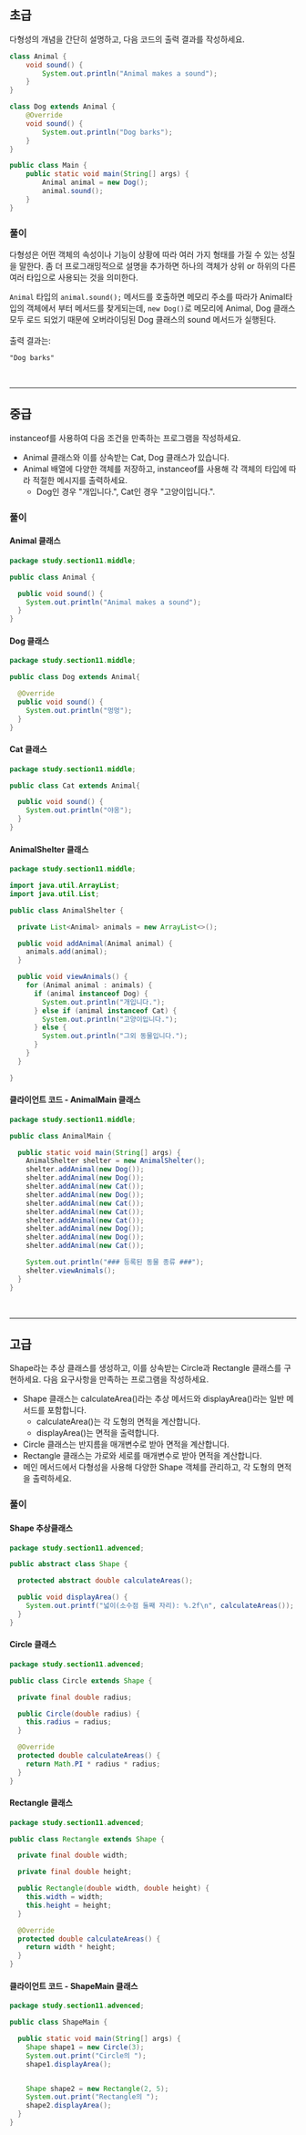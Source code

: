 ## 초급

다형성의 개념을 간단히 설명하고, 다음 코드의 출력 결과를 작성하세요.

``` java
class Animal {
    void sound() {
        System.out.println("Animal makes a sound");
    }
}

class Dog extends Animal {
    @Override
    void sound() {
        System.out.println("Dog barks");
    }
}

public class Main {
    public static void main(String[] args) {
        Animal animal = new Dog();
        animal.sound();
    }
}
```

### 풀이
다형성은 어떤 객체의 속성이나 기능이 상황에 따라 여러 가지 형태를 가질 수 있는 성질을 말한다.
좀 더 프로그래밍적으로 설명을 추가하면 하나의 객체가 상위 or 하위의 다른 여러 타입으로 사용되는 것을 의미한다.

`Animal` 타입의 `animal.sound();` 메서드를 호출하면 메모리 주소를 따라가 Animal타입의 객체에서 부터 메서드를 찾게되는데,
`new Dog()`로 메모리에 Animal, Dog 클래스 모두 로드 되었기 때문에 오버라이딩된 Dog 클래스의 sound 메서드가 실행된다.<br>
<br>
출력 결과는:<br>
```
"Dog barks"
```

<br>

----

## 중급

instanceof를 사용하여 다음 조건을 만족하는 프로그램을 작성하세요.
- Animal 클래스와 이를 상속받는 Cat, Dog 클래스가 있습니다.
- Animal 배열에 다양한 객체를 저장하고, instanceof를 사용해 각 객체의 타입에 따라 적절한 메시지를 출력하세요.
  - Dog인 경우 "개입니다.", Cat인 경우 "고양이입니다.".

### 풀이

#### Animal 클래스
```java
package study.section11.middle;

public class Animal {

  public void sound() {
    System.out.println("Animal makes a sound");
  }
}
```

#### Dog 클래스
```java
package study.section11.middle;

public class Dog extends Animal{

  @Override
  public void sound() {
    System.out.println("멍멍");
  }
}

```

#### Cat 클래스
```java
package study.section11.middle;

public class Cat extends Animal{

  public void sound() {
    System.out.println("야옹");
  }
}
```

#### AnimalShelter 클래스
```java
package study.section11.middle;

import java.util.ArrayList;
import java.util.List;

public class AnimalShelter {

  private List<Animal> animals = new ArrayList<>();

  public void addAnimal(Animal animal) {
    animals.add(animal);
  }

  public void viewAnimals() {
    for (Animal animal : animals) {
      if (animal instanceof Dog) {
        System.out.println("개입니다.");
      } else if (animal instanceof Cat) {
        System.out.println("고양이입니다.");
      } else {
        System.out.println("그외 동물입니다.");
      }
    }
  }

}
```

#### 클라이언트 코드 - AnimalMain 클래스
```java
package study.section11.middle;

public class AnimalMain {

  public static void main(String[] args) {
    AnimalShelter shelter = new AnimalShelter();
    shelter.addAnimal(new Dog());
    shelter.addAnimal(new Dog());
    shelter.addAnimal(new Cat());
    shelter.addAnimal(new Dog());
    shelter.addAnimal(new Cat());
    shelter.addAnimal(new Cat());
    shelter.addAnimal(new Cat());
    shelter.addAnimal(new Dog());
    shelter.addAnimal(new Dog());
    shelter.addAnimal(new Cat());

    System.out.println("### 등록된 동물 종류 ###");
    shelter.viewAnimals();
  }
}
```

<br>

----

## 고급

Shape라는 추상 클래스를 생성하고, 이를 상속받는 Circle과 Rectangle 클래스를 구현하세요. 다음 요구사항을 만족하는 프로그램을 작성하세요.
- Shape 클래스는 calculateArea()라는 추상 메서드와 displayArea()라는 일반 메서드를 포함합니다.
  - calculateArea()는 각 도형의 면적을 계산합니다.
  - displayArea()는 면적을 출력합니다.
- Circle 클래스는 반지름을 매개변수로 받아 면적을 계산합니다.
- Rectangle 클래스는 가로와 세로를 매개변수로 받아 면적을 계산합니다.
- 메인 메서드에서 다형성을 사용해 다양한 Shape 객체를 관리하고, 각 도형의 면적을 출력하세요.

### 풀이

#### Shape 추상클래스
```java
package study.section11.advenced;

public abstract class Shape {

  protected abstract double calculateAreas();

  public void displayArea() {
    System.out.printf("넓이(소수점 둘째 자리): %.2f\n", calculateAreas());
  }
}
```

#### Circle 클래스
```java
package study.section11.advenced;

public class Circle extends Shape {

  private final double radius;

  public Circle(double radius) {
    this.radius = radius;
  }

  @Override
  protected double calculateAreas() {
    return Math.PI * radius * radius;
  }
}
```

#### Rectangle 클래스
```java
package study.section11.advenced;

public class Rectangle extends Shape {

  private final double width;

  private final double height;

  public Rectangle(double width, double height) {
    this.width = width;
    this.height = height;
  }

  @Override
  protected double calculateAreas() {
    return width * height;
  }
}
```

#### 클라이언트 코드 - ShapeMain 클래스
```java
package study.section11.advenced;

public class ShapeMain {

  public static void main(String[] args) {
    Shape shape1 = new Circle(3);
    System.out.print("Circle의 ");
    shape1.displayArea();


    Shape shape2 = new Rectangle(2, 5);
    System.out.print("Rectangle의 ");
    shape2.displayArea();
  }
}
```